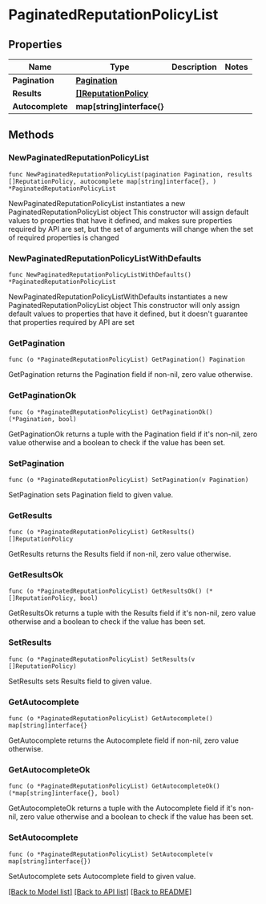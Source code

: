 # PaginatedReputationPolicyList

## Properties

Name | Type | Description | Notes
------------ | ------------- | ------------- | -------------
**Pagination** | [**Pagination**](Pagination.md) |  | 
**Results** | [**[]ReputationPolicy**](ReputationPolicy.md) |  | 
**Autocomplete** | **map[string]interface{}** |  | 

## Methods

### NewPaginatedReputationPolicyList

`func NewPaginatedReputationPolicyList(pagination Pagination, results []ReputationPolicy, autocomplete map[string]interface{}, ) *PaginatedReputationPolicyList`

NewPaginatedReputationPolicyList instantiates a new PaginatedReputationPolicyList object
This constructor will assign default values to properties that have it defined,
and makes sure properties required by API are set, but the set of arguments
will change when the set of required properties is changed

### NewPaginatedReputationPolicyListWithDefaults

`func NewPaginatedReputationPolicyListWithDefaults() *PaginatedReputationPolicyList`

NewPaginatedReputationPolicyListWithDefaults instantiates a new PaginatedReputationPolicyList object
This constructor will only assign default values to properties that have it defined,
but it doesn't guarantee that properties required by API are set

### GetPagination

`func (o *PaginatedReputationPolicyList) GetPagination() Pagination`

GetPagination returns the Pagination field if non-nil, zero value otherwise.

### GetPaginationOk

`func (o *PaginatedReputationPolicyList) GetPaginationOk() (*Pagination, bool)`

GetPaginationOk returns a tuple with the Pagination field if it's non-nil, zero value otherwise
and a boolean to check if the value has been set.

### SetPagination

`func (o *PaginatedReputationPolicyList) SetPagination(v Pagination)`

SetPagination sets Pagination field to given value.


### GetResults

`func (o *PaginatedReputationPolicyList) GetResults() []ReputationPolicy`

GetResults returns the Results field if non-nil, zero value otherwise.

### GetResultsOk

`func (o *PaginatedReputationPolicyList) GetResultsOk() (*[]ReputationPolicy, bool)`

GetResultsOk returns a tuple with the Results field if it's non-nil, zero value otherwise
and a boolean to check if the value has been set.

### SetResults

`func (o *PaginatedReputationPolicyList) SetResults(v []ReputationPolicy)`

SetResults sets Results field to given value.


### GetAutocomplete

`func (o *PaginatedReputationPolicyList) GetAutocomplete() map[string]interface{}`

GetAutocomplete returns the Autocomplete field if non-nil, zero value otherwise.

### GetAutocompleteOk

`func (o *PaginatedReputationPolicyList) GetAutocompleteOk() (*map[string]interface{}, bool)`

GetAutocompleteOk returns a tuple with the Autocomplete field if it's non-nil, zero value otherwise
and a boolean to check if the value has been set.

### SetAutocomplete

`func (o *PaginatedReputationPolicyList) SetAutocomplete(v map[string]interface{})`

SetAutocomplete sets Autocomplete field to given value.



[[Back to Model list]](../README.md#documentation-for-models) [[Back to API list]](../README.md#documentation-for-api-endpoints) [[Back to README]](../README.md)


